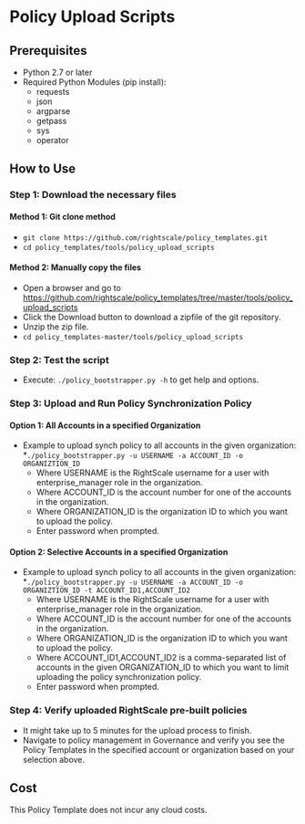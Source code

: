 # Policy Upload Scripts

## Prerequisites
* Python 2.7 or later
* Required Python Modules (pip install):
  * requests
  * json
  * argparse
  * getpass
  * sys
  * operator
  
## How to Use
### Step 1: Download the necessary files
#### Method 1: Git clone method
* `git clone https://github.com/rightscale/policy_templates.git`
* `cd policy_templates/tools/policy_upload_scripts`

#### Method 2: Manually copy the files
* Open a browser and go to https://github.com/rightscale/policy_templates/tree/master/tools/policy_upload_scripts
* Click the Download button to download a zipfile of the git repository.
* Unzip the zip file.
* `cd policy_templates-master/tools/policy_upload_scripts`

### Step 2: Test the script
* Execute: `./policy_bootstrapper.py -h` to get help and options.

### Step 3: Upload and Run Policy Synchronization Policy
#### Option 1: All Accounts in a specified Organization
* Example to upload synch policy to all accounts in the given organization: 
  *`./policy_bootstrapper.py -u USERNAME -a ACCOUNT_ID -o ORGANIZTION_ID`
    * Where USERNAME is the RightScale username for a user with enterprise_manager role in the organization.
    * Where ACCOUNT_ID is the account number for one of the accounts in the organization.
    * Where ORGANIZATION_ID is the organization ID to which you want to upload the policy.
  * Enter password when prompted.
   
#### Option 2: Selective Accounts in a specified Organization
* Example to upload synch policy to all accounts in the given organization: 
  *`./policy_bootstrapper.py -u USERNAME -a ACCOUNT_ID -o ORGANIZTION_ID -t ACCOUNT_ID1,ACCOUNT_ID2` 
    * Where USERNAME is the RightScale username for a user with enterprise_manager role in the organization.
    * Where ACCOUNT_ID is the account number for one of the accounts in the organization.
    * Where ORGANIZATION_ID is the organization ID to which you want to upload the policy.
    * Where ACCOUNT_ID1,ACCOUNT_ID2 is a comma-separated list of accounts in the given ORGANIZATION_ID to which you want to limit uploading the policy synchronization policy.
  * Enter password when prompted.

### Step 4: Verify uploaded RightScale pre-built policies
* It might take up to 5 minutes for the upload process to finish. 
* Navigate to policy management in Governance and verify you see the Policy Templates in the specified account or organization based on your selection above. 

## Cost
This Policy Template does not incur any cloud costs.
